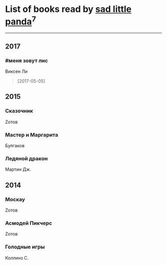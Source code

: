 # List of books read by [sad little panda](https://www.facebook.com/app_scoped_user_id/1882525281990290/)<sup>7</sup>
---

## 2017

### #меня зовут лис
Виксен Ли
> [2017-05-05] 



## 2015

### Сказочник
Zотов


### Мастер и Маргарита
Булгаков


### Ледяной дракон
Мартин Дж.



## 2014

### Москау
Zотов


### Асмодей Пикчерс
Zотов


### Голодные игры
Коллинз С.



